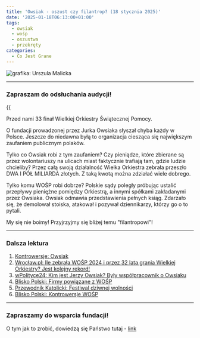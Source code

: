 ```yaml
---
title: 'Owsiak - oszust czy filantrop? (18 stycznia 2025)'
date: '2025-01-18T06:13:00+01:00'
tags:
  - owsiak
  - wośp
  - oszustwa
  - przekręty
categories:
  - Co Jest Grane
---
```


![grafika: Urszula Malicka](/uploads/CJG_95_2025_01_18.png)

---

### Zapraszam do odsłuchania audycji!

{{<audio src="audio/LONG CJG_95_2025_01_18.mp3">}}

Przed nami 33 finał Wielkiej Orkiestry Świątecznej Pomocy.

O fundacji prowadzonej przez Jurka Owsiaka słyszał chyba każdy w Polsce. Jeszcze do niedawna byłą to organizacja ciesząca się największym zaufaniem publicznym polaków. 

Tylko co Owsiak robi z tym zaufaniem? Czy pieniądze, które zbierane są przez wolontariuszy na ulicach miast faktycznie trafiają tam, gdzie ludzie chcieliby? Przez całą swoją działalność Wielka Orkiestra zebrała przeszło DWA I PÓŁ MILIARDA złotych. Z taką kwotą można zdziałać wiele dobrego.

Tylko komu WOŚP robi dobrze? Polskie sądy poległy próbując ustalić przepływy pieniężne pomiędzy Orkiestrą, a innymi spółkami zakładanymi przez Owsiaka. Owsiak odmawia przedstawienia pełnych ksiąg. Zdarzało się, że demolował stoiska, atakował i pozywał dziennikarzy, którzy go o to pytali.

My się nie boimy! Przyjrzyjmy się bliżej temu "filantropowi"!

---

### Dalsza lektura

1. [Kontrowersje: Owsiak](https://www.kontrowersje.net/tag/owsiak/)
2. [Wrocław.pl: Ile zebrała WOŚP 2024 i przez 32 lata grania Wielkiej Orkiestry? Jest kolejny rekord!](https://www.wroclaw.pl/dla-mieszkanca/ile-zebrala-wosp-2024-i-wszystkie-lata-wynik-finaly-rok-po-roku)
3. [wPolityce24: Kim jest Jerzy Owsiak? Były współpracownik o Owsiaku](https://yandex.eu/video/preview/4513202203005885717?rdrnd=846450)
4. [Blisko Polski: Firmy powiązane z WOŚP](https://bliskopolski.pl/wosp/powiazane-firmy/)
5. [Przewodnik Katolicki: Festiwal dziwnej wolności](https://www.przewodnik-katolicki.pl/Archiwum/2013/Przewodnik-Katolicki-37-2013/Rodzina/Festiwal-dziwnej-wolnosci)
6. [Blisko Polski: Kontrowersje WOŚP](https://bliskopolski.pl/wosp/kontrowersje/)

---

### Zapraszamy do wsparcia fundacji!

O tym jak to zrobić, dowiedzą się Państwo tutaj - [link](https://audycje.com.pl/posts/wsparcie/)
